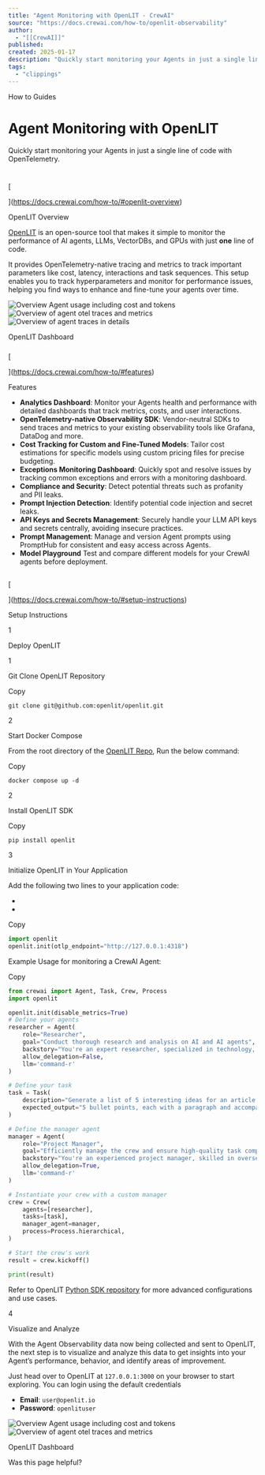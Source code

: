 ```yaml
---
title: "Agent Monitoring with OpenLIT - CrewAI"
source: "https://docs.crewai.com/how-to/openlit-observability"
author:
  - "[[CrewAI]]"
published:
created: 2025-01-17
description: "Quickly start monitoring your Agents in just a single line of code with OpenTelemetry."
tags:
  - "clippings"
---
```

How to Guides

# Agent Monitoring with OpenLIT

Quickly start monitoring your Agents in just a single line of code with OpenTelemetry.

# 

[​

](https://docs.crewai.com/how-to/#openlit-overview)

OpenLIT Overview

[OpenLIT](https://github.com/openlit/openlit?src=crewai-docs) is an open-source tool that makes it simple to monitor the performance of AI agents, LLMs, VectorDBs, and GPUs with just **one** line of code.

It provides OpenTelemetry-native tracing and metrics to track important parameters like cost, latency, interactions and task sequences. This setup enables you to track hyperparameters and monitor for performance issues, helping you find ways to enhance and fine-tune your agents over time.

![Overview Agent usage including cost and tokens](https://mintlify.s3.us-west-1.amazonaws.com/crewai/images/openlit1.png)![Overview of agent otel traces and metrics](https://mintlify.s3.us-west-1.amazonaws.com/crewai/images/openlit2.png)![Overview of agent traces in details](https://mintlify.s3.us-west-1.amazonaws.com/crewai/images/openlit3.png)

OpenLIT Dashboard

### 

[​

](https://docs.crewai.com/how-to/#features)

Features

- **Analytics Dashboard**: Monitor your Agents health and performance with detailed dashboards that track metrics, costs, and user interactions.
- **OpenTelemetry-native Observability SDK**: Vendor-neutral SDKs to send traces and metrics to your existing observability tools like Grafana, DataDog and more.
- **Cost Tracking for Custom and Fine-Tuned Models**: Tailor cost estimations for specific models using custom pricing files for precise budgeting.
- **Exceptions Monitoring Dashboard**: Quickly spot and resolve issues by tracking common exceptions and errors with a monitoring dashboard.
- **Compliance and Security**: Detect potential threats such as profanity and PII leaks.
- **Prompt Injection Detection**: Identify potential code injection and secret leaks.
- **API Keys and Secrets Management**: Securely handle your LLM API keys and secrets centrally, avoiding insecure practices.
- **Prompt Management**: Manage and version Agent prompts using PromptHub for consistent and easy access across Agents.
- **Model Playground** Test and compare different models for your CrewAI agents before deployment.

## 

[​

](https://docs.crewai.com/how-to/#setup-instructions)

Setup Instructions

1

Deploy OpenLIT

1

Git Clone OpenLIT Repository

Copy

```shell
git clone git@github.com:openlit/openlit.git
```

2

Start Docker Compose

From the root directory of the [OpenLIT Repo](https://github.com/openlit/openlit), Run the below command:

Copy

```shell
docker compose up -d
```

2

Install OpenLIT SDK

Copy

```shell
pip install openlit
```

3

Initialize OpenLIT in Your Application

Add the following two lines to your application code:

- 
- 

Copy

```python
import openlit
openlit.init(otlp_endpoint="http://127.0.0.1:4318")
```

Example Usage for monitoring a CrewAI Agent:

Copy

```python
from crewai import Agent, Task, Crew, Process
import openlit

openlit.init(disable_metrics=True)
# Define your agents
researcher = Agent(
    role="Researcher",
    goal="Conduct thorough research and analysis on AI and AI agents",
    backstory="You're an expert researcher, specialized in technology, software engineering, AI, and startups. You work as a freelancer and are currently researching for a new client.",
    allow_delegation=False,
    llm='command-r'
)

# Define your task
task = Task(
    description="Generate a list of 5 interesting ideas for an article, then write one captivating paragraph for each idea that showcases the potential of a full article on this topic. Return the list of ideas with their paragraphs and your notes.",
    expected_output="5 bullet points, each with a paragraph and accompanying notes.",
)

# Define the manager agent
manager = Agent(
    role="Project Manager",
    goal="Efficiently manage the crew and ensure high-quality task completion",
    backstory="You're an experienced project manager, skilled in overseeing complex projects and guiding teams to success. Your role is to coordinate the efforts of the crew members, ensuring that each task is completed on time and to the highest standard.",
    allow_delegation=True,
    llm='command-r'
)

# Instantiate your crew with a custom manager
crew = Crew(
    agents=[researcher],
    tasks=[task],
    manager_agent=manager,
    process=Process.hierarchical,
)

# Start the crew's work
result = crew.kickoff()

print(result)
```

Refer to OpenLIT [Python SDK repository](https://github.com/openlit/openlit/tree/main/sdk/python) for more advanced configurations and use cases.

4

Visualize and Analyze

With the Agent Observability data now being collected and sent to OpenLIT, the next step is to visualize and analyze this data to get insights into your Agent’s performance, behavior, and identify areas of improvement.

Just head over to OpenLIT at `127.0.0.1:3000` on your browser to start exploring. You can login using the default credentials

- **Email**: `user@openlit.io`
- **Password**: `openlituser`

![Overview Agent usage including cost and tokens](https://mintlify.s3.us-west-1.amazonaws.com/crewai/images/openlit1.png)![Overview of agent otel traces and metrics](https://mintlify.s3.us-west-1.amazonaws.com/crewai/images/openlit2.png)

OpenLIT Dashboard

Was this page helpful?